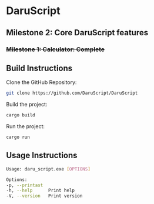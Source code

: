 # DaruScript

## Milestone 2: Core DaruScript features

### ~~Milestone 1: Calculator: Complete~~

## Build Instructions
Clone the GitHub Repository:
```bash
git clone https://github.com/DaruScript/DaruScript
```

Build the project:
```bash
cargo build
```

Run the project:
```bash
cargo run
```

## Usage Instructions
```bash
Usage: daru_script.exe [OPTIONS]

Options:
-p, --printast
-h, --help      Print help
-V, --version   Print version
```
